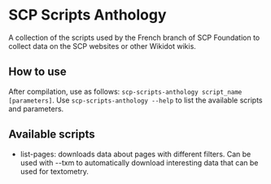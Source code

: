 # SCP Scripts Anthology
A collection of the scripts used by the French branch of SCP Foundation to collect data on the SCP websites or other Wikidot wikis.

## How to use
After compilation, use as follows: `scp-scripts-anthology script_name [parameters]`. Use `scp-scripts-anthology --help` to list the available scripts and parameters.

## Available scripts
* list-pages: downloads data about pages with different filters. Can be used with --txm to automatically download interesting data that can be used for textometry.